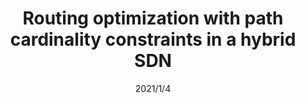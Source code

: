 ---
title: "Routing optimization with path cardinality constraints in a hybrid SDN"
collection: publications
permalink: /publication/2021/1/4-112-121
date: 2021/1/4
venue: 'Computer Communications'
citation: 'Yingya Guo, Kai Huang, Cheng Hu, Jiangyuan Yao, Siyu Zhou:Traffic engineering in dynamic hybrid segment routing networks,Computers, Materials &amp; Continua, 2021, 2021: 656-670'
---